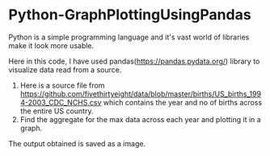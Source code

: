 # Python-GraphPlottingUsingPandas
 Python is a simple programming language and it's vast world of libraries make it look more usable.
 
 Here in this code, I have used pandas(https://pandas.pydata.org/) library to visualize data read from a source.
 
 1) Here is a source file from https://github.com/fivethirtyeight/data/blob/master/births/US_births_1994-2003_CDC_NCHS.csv which contains the year and no of births across the entire US country.
 2) Find the aggregate for the max data across each year and plotting it in a graph.
 
 The output obtained is saved as a image.
 
    
